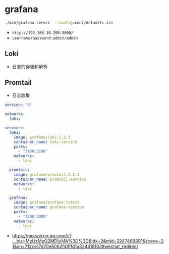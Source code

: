 # grafana


```sh
./bin/grafana-server  --config=conf/defaults.ini


```

- `http://192.168.10.200:3000/`
- `username/password:admin/admin`




## Loki
- 日志的存储和解析

## Promtail
- 日志收集

```yml
version: "3"

networks:
  loki:

services:
  loki:
    image: grafana/loki:2.2.1
    container_name: loki-service
    ports:
      - "3100:3100"
    networks:
      - loki

  promtail:
    image: grafana/promtail:2.2.1
    container_name: promtail-service
    networks:
      - loki

  grafana:
    image: grafana/grafana:latest
    container_name: grafana-service
    ports:
      - "3000:3000"
    networks:
      - loki
```

- https://mp.weixin.qq.com/s?__biz=MzUzMzQ2MDIyMA%3D%3D&idx=2&mid=2247489891&scene=21&sn=712ce17d70e8062f49ffd1a334418f63#wechat_redirect